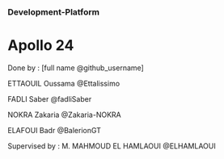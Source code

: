 ### Development-Platform

# Apollo 24

Done by : [full name  @github_username]

ETTAOUIL Oussama @Ettalissimo

FADLI Saber @fadliSaber

NOKRA Zakaria @Zakaria-NOKRA

ELAFOUI Badr @BalerionGT

Supervised by :
M. MAHMOUD EL HAMLAOUI @ELHAMLAOUI


